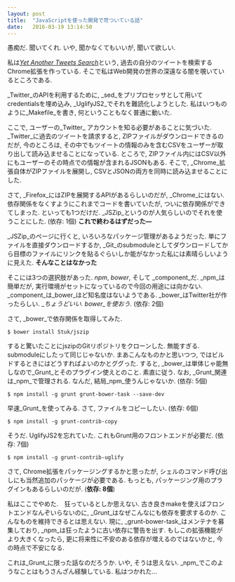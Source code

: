 ```yaml
---
layout: post
title:  "JavaScriptを使った開発で苛ついている話"
date:   2016-03-19 13:14:50
---
```


愚痴だ. 聞いてくれ. いや, 聞かなくてもいいが, 聞いて欲しい.

私は[_Yet Another Tweets Search_](https://github.com/173210/173210.github.io)という,
過去の自分のツイートを検索するChrome拡張を作っている. そこで私はWeb開発の世界の深遠なる闇を覗いているところである.

_Twitter_のAPIを利用するために, _sed_をプリプロセッサとして用いてcredentialsを埋め込み,
_UglifyJS2_でそれを難読化しようとした. 私はいつものように_Makefile_を書き,
何ということもなく普通に動いた.

ここで, ユーザーの_Twitter_ アカウントを知る必要があることに気づいた. _Twitter_に過去のツイートを請求すると,
ZIPファイルがダウンロードできるのだが, 今のところは, その中でもツイートの情報のみを含むCSVをユーザーが取り出して読み込ませることになっている.
ところで, ZIPファイル内にはCSV以外にもユーザーのその時点での情報が含まれるJSONもある.
そこで, _Chrome_拡張自体がZIPファイルを展開し, CSVとJSONの両方を同時に読み込ませることにした.

さて, _Firefox_にはZIPを展開するAPIがあるらしいのだが, _Chrome_にはない. 依存関係をなくすようにこれまでコードを書いていたが,
ついに依存関係ができてしまった. といっても1つだけだ. _JSZip_というのが人気らしいのでそれを使うことにした. (依存: 1個)
__これで終わるはずだった―__

_JSZip_のページに行くと, いろいろなパッケージ管理があるようだった. 単にファイルを直接ダウンロードするか,
_Git_のsubmoduleとしてダウンロードしてから目標のファイルにリンクを貼るぐらいしか能がなかった私には素晴らしいように見えた.
__そんなことはなかった__

そこには3つの選択肢があった. _npm_, _bower_, そして _component_だ. _npm_は簡単だが,
実行環境がセットになっているので今回の用途には向かない. _component_は_bower_ほど知名度はないようである.
_bower_はTwitter社が作ったらしい. __ちょうどいい. _bower_を使おう.__ (依存: 2個)

さて, _bower_で依存関係を取得してみた.

```
$ bower install Stuk/jszip
```

すると驚いたことにjszipのGitリポジトリをクローンした. 無能すぎる. submoduleにしたって同じじゃないか.
まあこんなものかと思いつつ, ではビルドするときにはどうすればよいのかとググった.
すると, _bower_は単体じゃ能無しなので_Grunt_とそのプラグイン使えとのこと. 素直に従う.
なお, _Grunt_関連は_npm_で管理される. なんだ, 結局_npm_使うんじゃないか. (依存: 5個)

```
$ npm install -g grunt grunt-bower-task --save-dev
```

早速_Grunt_を使ってみる. さて, ファイルをコピーしたい. (依存: 6個)

```
$ npm install -g grunt-contrib-copy
```

そうだ. UglifyJS2を忘れていた. これもGrunt用のフロントエンドが必要だ. (依存: 7個)

```
$ npm install -g grunt-contrib-uglify
```

さて, Chrome拡張をパッケージングするかと思ったが, シェルのコマンド呼び出しにも当然追加のパッケージが必要である.
もっとも, パッケージング用のプラグインもあるらしいのだが. (__依存: 8個__)

私はここでやめた.　狂っているとしか思えない. 古き良きmakeを使えばフロントエンドなんぞいらないのに,
_Grunt_はなぜこんなにも依存を要求するのか. こんなものを維持できるとは思えない. 現に,
_grunt-bower-task_はメンテナを募集しており, _npm_は狂ったように古い依存に警告を出す.
もしこの拡張機能がより大きくなったら, 更に将来性に不安のある依存が増えるのではないかと,
今の時点で不安になる.

これは_Grunt_に限った話なのだろうか. いや, そうは思えない. _npm_でこのようなことはもうさんざん経験している.
私はつかれた…
